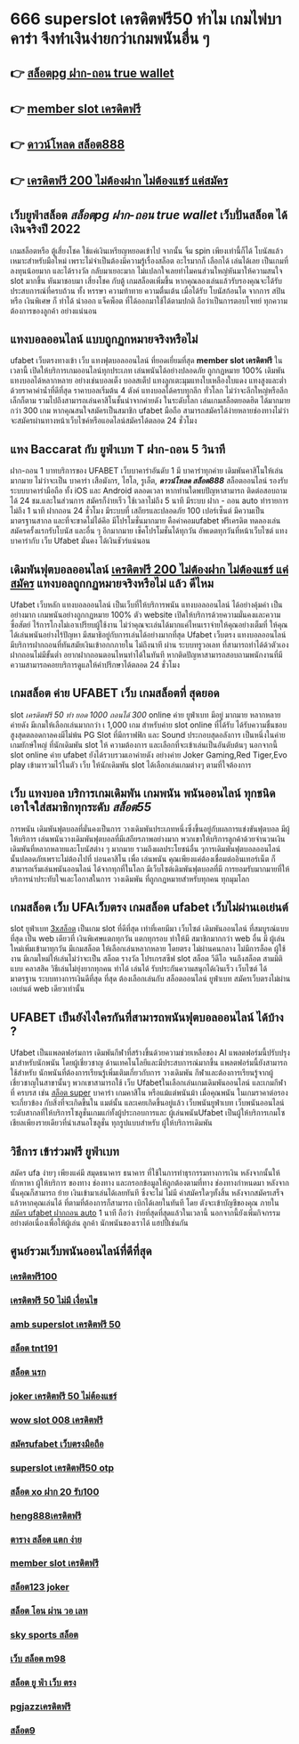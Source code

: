 # 666 superslot เครดิตฟรี50 ทำไม  เกมไพ่บาคาร่า  จึงทำเงินง่ายกว่าเกมพนันอื่น ๆ 

## 👉 [สล็อตpg ฝาก-ถอน true wallet](https://www.ufaeat.com/register/)
## 👉 [member slot เครดิตฟรี](https://www.ufaeat.com/regis-ufabet-master-free/)
## 👉 [ดาวน์โหลด สล็อต888](https://www.ufaeat.com/ufabet-master-login/)
## 👉 [เครดิตฟรี 200 ไม่ต้องฝาก ไม่ต้องแชร์ แค่สมัคร](https://www.ufaeat.com/ทางเข้ายูฟ่าเบท-ufabet/)

## เว็บยูฟ่าสล็อต ***สล็อตpg ฝาก-ถอน true wallet***  เว็บปั่นสล็อต ได้เงินจริงปี 2022

 เกมสล็อตหรือ ตู้เสี่ยงโชค ใช้แค่เงินเหรียญหยอดเข้าไป จากนั้น จิ้ม  spin เพียงเท่านี้ก็ได้ โบนัสแล้ว เหมาะสำหรับมือใหม่  เพราะไม่จำเป็นต้องมีความรู้เรื่องสล็อต อะไรมากก็ เลือกได้ เล่นได้เลย เป็นเกมที่ลงทุนน้อยมาก และได้รางวัล กลับมาเยอะมาก ไม่แปลกใจเลยทำไมคนส่วนใหญ่หันมาให้ความสนใจ slot มากขึ้น หันมาชอบมา เสี่ยงโชค กับตู้  เกมสล็อตเพิ่มขึ้น หากคุณลองเล่นแล้วรับรองคุณจะได้รับประสบการณ์ที่ครบถ้วน ทั้ง หรรษา ความท้าทาย ความตื่นเต้น เมื่อได้รับ โบนัสก้อนโต จากการ  สปิน หรือ เงินพิเศษ ก็ ทำได้  นำออก แจ็คพ็อต ที่ได้ออกมาใช้ได้ตามปกติ ถือว่าเป็นการตอบโจทย์ ทุกความต้องการของลูกค้า อย่างแน่นอน 


## แทงบอลออนไลน์ แบบถูกฏกหมายจริงหรือไม่ 

 ufabet เว็บตรงทางเข้า  เว็บ แทงฟุตบอลออนไลน์ ที่ยอดเยี่ยมที่สุด **member slot เครดิตฟรี** ในเวลานี้ เปิดให้บริการเกมออนไลน์ทุกประเภท   เล่นพนันได้อย่างปลอดภัย ถูกกฏหมาย 100% เดิมพันแทงบอลได้หลากหลาย  อย่างเช่นบอลเต็ง บอลสเต็ป แทงลูกเตะมุมแทงใบเหลืองใบแดง แทงสูงและต่ำ ด้วยราคาค่าน้ำที่ดีที่สุด ราคาบอลเริ่มต้น 4 ตังค์ แทงบอลได้ครบทุกลีก ทั่วโลก ไม่ว่าจะลีกใหญ่หรือลีกเล็กก็ตาม รวมไปถึงสามารถเล่นคาสิโนชั้นนำจากค่ายดัง ในระดับโลก  เล่นเกมสล็อตยอดฮิต ได้มากมายกว่า 300 เกม หากคุณสนใจสมัครเป็นสมาชิก  ufabet มือถือ  สามารถสมัครได้ง่ายหลายช่องทางไม่ว่าจะสมัครผ่านทางหน้าเว็บไซค์หรือแอดไลน์สมัครได้ตลอด 24 ชั่วโมง

## แทง  Baccarat  กับ ยูฟ่าเบท T  ฝาก-ถอน 5 วินาที

ฝาก-ถอน  1 บาทบริการของ UFABET เว็บบาคาร่าอันดับ 1 มี   บาคาร่าทุกค่าย เดิมพันคาสิโนให้เล่นมากมาย ไม่ว่าจะเป็น บาคาร่า เสือมังกร, ไฮโล, รูเล็ต, ***ดาวน์โหลด สล็อต888*** สล็อตออนไลน์ รองรับระบบบาคาร่ามือถือ ทั้ง iOS และ Android ตลอดเวลา หากท่านใดพบปัญหาสามารถ ติดต่อสอบถามได้ 24 ชม.และในส่วนการ สมัครก็ง่ายเร็ว ใช้เวลาไม่ถึง 5 นาที มีระบบ ฝาก - ถอน auto ทำรายการไม่ถึง 1 นาที  ฝากถอน 24 ชั่วโมง  มีระบบที่ เสถียรและปลอดภัย 100 เปอร์เซ็นต์ มีความเป็น มาตรฐานสากล และที่จะขาดไม่ได้คึอ มีโปรโมชั่นมากมาย   คือค่าคอมufabet ฟรีเครดิต ทดลองเล่น สมัครครั้งแรกรับโบนัส และอื่น ๆ อีกมากมาย เช็คโปรโมชั่นได้ทุกวัน อัพเดตทุกวันที่หน้าเว็บไซต์ แทงบาคาร่ากับ  เว็บ Ufabet มั่นคง ได้เงินชัวร์แน่นอน


##  เดิมพันฟุตบอลออนไลน์  [เครดิตฟรี 200 ไม่ต้องฝาก ไม่ต้องแชร์ แค่สมัคร](https://www.ufaeat.com/register/) แทงบอลถูกกฏหมายจริงหรือไม่ แล้ว ดีไหม 

 Ufabet เว็บหลัก แทงบอลออนไลน์  เป็นเว็บที่ให้บริการพนัน แทงบอลออนไลน์ ได้อย่างคุ้มค่า เป็นอย่างมาก  เกมพนันอย่างถูกกฏหมาย 100% ตัว website เปิดให้บริการด้วยความมั่นคงและความซื่อสัตย์  ไร้การโกงไม่เอาเปรียบผู้ใช้งาน ไม่ว่าคุณจะเล่นได้มากแค่ไหนเราจ่ายให้คุณอย่างเต็มที่ ให้คุณได้เล่นพนันอย่างไร้ปัญหา  มีสมาธิอยู่กับการเล่นได้อย่างมากที่สุด Ufabet เว็บตรง   แทงบอลออนไลน์ มีบริการฝากถอนที่ทันสมัยเงินเข้าอกกภายใน  ไม่ถึงนาที ผ่าน ระบบทรูวอเลท ที่สามารถทำได้ด้วตัวเอง  ฝากถอนไม่มีขั้นต่ำ  อยากฝากถอนตอนไหนทำได้ในทันที หากติดปัญหาสามารถสอบถามพนักงานที่มีความสามารถคอยบริการดูแลให้คำปรึกษาได้ตลอด 24 ชั่วโมง

##   เกมสล็อต ค่าย  UFABET  เว็บ  เกมสล็อตที่ สุดยอด

 slot *เครดิตฟรี 50 ทํา ยอด 1000 ถอนได้ 300* online  ค่าย ยูฟ่าเบท  มีอยู่ มากมาย  หลากหลาย  ค่ายดัง มีเกมให้เลือกเล่นมากกว่า เ 1,000 เกม สำหรับค่าย slot online ที่ได้รับ ได้รับความชื่นชอบ สูงสุดตลอดกาลคงมีไม่พ้น PG Slot ที่มีกราฟฟิก และ Sound ประกอบสุดอลังการ เป็นหนึ่งในค่ายเกมยักษ์ใหญ่ ที่นักเดิมพัน   slot ให้ ความต้องการ  และเลือกที่จะเข้าเล่นเป็นอันดับต้นๆ  นอกจากนี้ slot online ค่าย ufabet ยังได้รวบรวมเอาค่ายดัง อย่างค่าย Joker Gaming,Red Tiger,Evo play เข้ามารวมไว้ในตัว เว็บ ให้นักเดิมพัน  slot  ได้เลือกเล่นเกมต่างๆ ตามที่ใจต้องการ  

## เว็บ แทงบอล  บริการเกมเดิมพัน เกมพนัน พนันออนไลน์ ทุกชนิด เอาใจใส่สมาชิกทุกระดับ *สล็อต55* 

การพนัน เดิมพันฟุตบอลที่มั่นคงเป็นการ วางเดิมพันประเภทหนึ่งซึ่งขึ้นอยู่กับผลการแข่งขันฟุตบอล มีผู้ให้บริการ เล่นพนันวางเดิมพันฟุตบอลที่มีเสถียรภาพอย่างมาก พวกเขาให้บริการลูกค้าด้วยจำนวนเงินเดิมพันที่หลากหลายและโบนัสต่าง ๆ มากมาย รวมถึงผลประโยชน์อื่น ๆการเดิมพันฟุตบอลออนไลน์ นั้นปลอดภัยเพราะไม่ต้องไปที่ บ่อนคาสิโน เพื่อ เล่นพนัน คุณเพียงแค่ต้องเชื่อมต่ออินเทอร์เน็ต ก็สามารถเริ่มเล่นพนันออนไลน์ ได้จากทุกที่ในโลก มีเว็บไซต์เดิมพันฟุตบอลที่มี การยอมรับมากมายที่ให้บริการน่าประทับใจและโอกาสในการ วางเดิมพัน ที่ถูกกฎหมายสำหรับทุกคน ทุกมุมโลก 

##  เกมสล็อต  เว็บ UFAเว็บตรง  เกมสล็อต ufabet เว็บไม่ผ่านเอเย่นต์

 slot   ยูฟ่าเบท [3xสล็อต](https://www.ufaeat.com/ufabet-master-login/)  เป็นเกม slot ที่ดีที่สุด เท่าที่เคยมีมา เว็บไซต์  เดิมพันออนไลน์  ที่สมบูรณ์แบบที่สุด เป็น web เดียวที่ เงินพิเศษแตกทุกวัน แตกทุกรอบ ทำให้มี สมาชิกมากกว่า web อื่น มี ผู้เล่น ใหม่เพิ่มเข้ามาทุกวัน มีเกมสล็อต ให้เลือกเล่นหลากหลาย  โดยตรง  ไม่ผ่านคนกลาง  ไม่มีการล็อค  ผู้ใช้งาน  มีเกมใหม่ให้เล่นไม่ว่าจะเป็น สล็อต  รางวัล  โปรเกรสซีฟ slot  สล็อต วีดีโอ จนถึงสล็อต สามมิติแบบ คลาสสิค วิธีเล่นไม่ยุ่งยากทุกคน ทำได้ เล่นได้ รับประกันความสนุกได้เงินเร็ว เว็บไซต์  ได้มาตรฐาน ระบบทางการเงินดีที่สุด ที่สุด ต้องเลือกเล่นกับ  สล็อตออนไลน์   ยูฟ่าเบท   สมัครเว็บตรงไม่ผ่านเอเย่นต์    web  เดียวเท่านั้น


## UFABET เป็นยังไงใครกันที่สามารถพนันฟุตบอลออนไลน์   ได้บ้าง ?

Ufabet เป็นแพลตฟอร์มการ เดิมพันกีฬาที่สร้างขึ้นด้วยความช่วยเหลือของ AI แพลตฟอร์มนี้ปรับปรุง มาสำหรับนักพนัน โดยผู้เชี่ยวชาญ ด้านเทคโนโลยีและมีประสบการณ์มากขึ้น แพลตฟอร์มนี้ยังสามารถใช้สำหรับ นักพนันที่ต้องการเรียนรู้เพิ่มเติมเกี่ยวกับการ วางเดิมพัน กีฬาและต้องการเรียนรู้จากผู้เชี่ยวชาญในสาขานั้นๆ พวกเขาสามารถใช้  เว็บ Ufabetในเลือกเล่นเกมเดิมพันออนไลน์ และเกมกีฬาที่ ครบรส เช่น [สล็อต super](https://www.ufaeat.com/credit-free-50/) บาคาร่า เกมคาสิโน หรือแม้แต่พนันม้า เมื่อคุณพนัน ในเกมราคาต่อรอง จะเกี่ยวข้อง กับสิ่งที่จะเกิดขึ้นใน แมต์นั้น และเคยเกิดขึ้นอยู่แล้ว เว็บพนันยูฟ่าเบท  เว็บพนันออนไลน์ระดับสากลที่ให้บริการโซลูชั่นเกมแก่ทั้งผู้ประกอบการและ ผู้เล่นพนันUfabet เป็นผู้ให้บริการเกมโซเชียลเพียงรายเดียวที่นำเสนอโซลูชั่น ทุกรูปแบบสำหรับ ผู้ให้บริการเดิมพัน


## วิธีการ เข้าร่วมฟรี  ยูฟ่าเบท  

สมัคร ufa ง่ายๆ  เพียงแค่มี  สมุดธนาคาร ธนาคาร ที่ใช้ในการทำธุรกรรมทางการเงิน หลังจากนั้นให้ ทักหาหา ผู้ให้บริการ ของทาง  ช่องทาง และกรอกข้อมูลให้ถูกต้องตามที่ทาง ช่องทางกำหนดมา หลังจากนั้นคุณก็สามารถ  ย้าย เงินเข้ามาเล่นได้เลยทันที ซึ่งจะไม่ ไม่มี ค่าสมัครใดๆทั้งสิ้น หลังจากสมัครเสร็จแล้วหากคุณเล่นได้ ที่ตามที่ต้องการก็สามารถ  เบิกได้เลยในทันที โดย ตังจะเข้าบัญชีของคุณ ภายใน  [สมัคร ufabet ฝากถอน auto](https://www.ufaeat.com/regis-ufabet-master-free/) 1 นาที ถือว่า ง่ายที่สุดที่สุดแล้วในเวลานี้  นอกจากนี้ยังเพิ่มกิจกรรม  อย่างต่อเนื่องเพื่อให้ผู้เล่น ลูกค้า นักพนันของเราได้ แฮปปี้เช่นกัน

## ศูนย์รวมเว็บพนันออนไลน์ที่ดีที่สุด

### [เครดิตฟรี100](https://atom.io/themes/ทางเข้า%20ufabet%20ใหม่ล่าสุด%20wwluck%20เครดิตฟรี%20100%20บาท%20008%20สล็อต%20สมัครฟรี%20ฟรีเครดิต%20100%)
### [เครดิตฟรี 50 ไม่มี เงื่อนไข](https://atom.io/themes/ทางเข้า%20ufabet%20ใหม่ล่าสุด%20เว็บ%20สล็อต%20168%20008%20สล็อต%20สมัครฟรี%20ฟรีเครดิต%20100%)
### [amb superslot เครดิตฟรี 50](https://atom.io/themes/ทางเข้า%20ufabet%20ใหม่ล่าสุด%20สล็อต%20mgm%20008%20สล็อต%20สมัครฟรี%20ฟรีเครดิต%20100%)
### [สล็อต tnt191](https://atom.io/themes/ทางเข้า%20ufabet%20ใหม่ล่าสุด%20สล็อต%20การ์ตูน%20008%20สล็อต%20สมัครฟรี%20ฟรีเครดิต%20100%)
### [สล็อต นรก](https://atom.io/themes/ทางเข้า%20ufabet%20ใหม่ล่าสุด%20member%20เครดิตฟรี%20008%20สล็อต%20สมัครฟรี%20ฟรีเครดิต%20100%)
### [joker เครดิตฟรี 50 ไม่ต้องแชร์](https://atom.io/themes/ทางเข้า%20ufabet%20ใหม่ล่าสุด%20สล็อต%20777%20เว็บตรง%20008%20สล็อต%20สมัครฟรี%20ฟรีเครดิต%20100%)
### [wow slot 008 เครดิตฟรี](https://atom.io/themes/ทางเข้า%20ufabet%20ใหม่ล่าสุด%20สล็อต%20นีโม่%20008%20สล็อต%20สมัครฟรี%20ฟรีเครดิต%20100%)
### [สมัครufabet เว็บตรงมือถือ](https://atom.io/themes/ทางเข้า%20ufabet%20ใหม่ล่าสุด%20สล็อต%20xo168%20008%20สล็อต%20สมัครฟรี%20ฟรีเครดิต%20100%)
### [superslot เครดิตฟรี50 otp](https://atom.io/themes/ทางเข้า%20ufabet%20ใหม่ล่าสุด%20สมัคร%20ufabet%20ฝากถอน%20auto%20008%20สล็อต%20สมัครฟรี%20ฟรีเครดิต%20100%)
### [สล็อต xo ฝาก 20 รับ100](https://atom.io/themes/ทางเข้า%20ufabet%20ใหม่ล่าสุด%20m98%20เครดิตฟรี98บาท%20008%20สล็อต%20สมัครฟรี%20ฟรีเครดิต%20100%)
### [heng888เครดิตฟรี](https://atom.io/themes/ทางเข้า%20ufabet%20ใหม่ล่าสุด%20สล็อต249%20008%20สล็อต%20สมัครฟรี%20ฟรีเครดิต%20100%)
### [ตาราง สล็อต แตก ง่าย](https://atom.io/themes/ทางเข้า%20ufabet%20ใหม่ล่าสุด%20get77สล็อต%20008%20สล็อต%20สมัครฟรี%20ฟรีเครดิต%20100%)
### [member slot เครดิตฟรี](https://atom.io/themes/ทางเข้า%20ufabet%20ใหม่ล่าสุด%20777ww%20เครดิตฟรี%20150%20008%20สล็อต%20สมัครฟรี%20ฟรีเครดิต%20100%)
### [สล็อต123 joker](https://atom.io/themes/ทางเข้า%20ufabet%20ใหม่ล่าสุด%20สล็อต%20ฝากถอน%20true%20wallet%20เครดิตฟรี%20008%20สล็อต%20สมัครฟรี%20ฟรีเครดิต%20100%)
### [สล็อต โอน ผ่าน วอ เลท](https://atom.io/themes/ทางเข้า%20ufabet%20ใหม่ล่าสุด%20mfgame%20เครดิตฟรี%2050%20ทั้งหมด%20008%20สล็อต%20สมัครฟรี%20ฟรีเครดิต%20100%)
### [sky sports สล็อต](https://atom.io/themes/ทางเข้า%20ufabet%20ใหม่ล่าสุด%20เครดิตฟรี%20กดรับเอง%2050%20008%20สล็อต%20สมัครฟรี%20ฟรีเครดิต%20100%)
### [เว็บ สล็อต m98](https://atom.io/themes/ทางเข้า%20ufabet%20ใหม่ล่าสุด%20สล็อต9%20008%20สล็อต%20สมัครฟรี%20ฟรีเครดิต%20100%)
### [สล็อต ยู ฟ่า เว็บ ตรง](https://atom.io/themes/ทางเข้า%20ufabet%20ใหม่ล่าสุด%20สมัครufabetออนไลน์%20008%20สล็อต%20สมัครฟรี%20ฟรีเครดิต%20100%)
### [pgjazzเครดิตฟรี](https://atom.io/themes/ทางเข้า%20ufabet%20ใหม่ล่าสุด%20เกมพนันออนไลน์%20สล็อต%20008%20สล็อต%20สมัครฟรี%20ฟรีเครดิต%20100%)
### [สล็อต9](https://atom.io/themes/ทางเข้า%20ufabet%20ใหม่ล่าสุด%20สล็อต123%20joker%20008%20สล็อต%20สมัครฟรี%20ฟรีเครดิต%20100%)